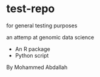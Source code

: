 # test-repo
for general testing purposes

an attemp at genomic data science

* An R package
* Python script

By Mohammed Abdallah
